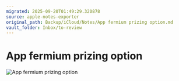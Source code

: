 ```yaml
---
migrated: 2025-09-20T01:49:29.320878
source: apple-notes-exporter
original_path: Backup/iCloud/Notes/App fermium prizing option.md
vault_folder: Inbox/to-review
---
```

# App fermium prizing option 
![App fermium prizing option](images/App%20fermium%20prizing%20option.png)

